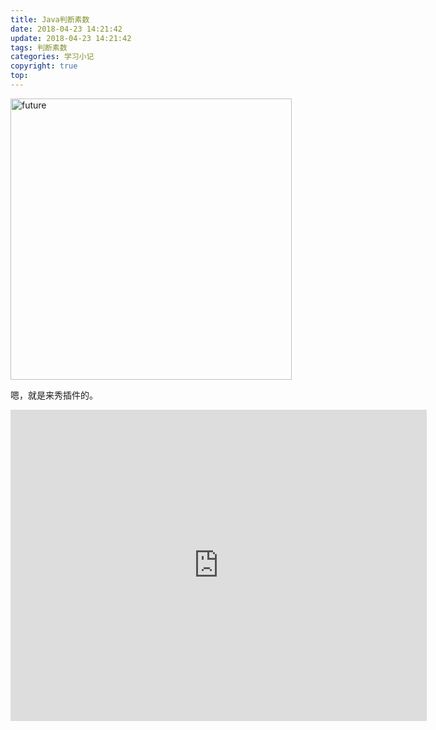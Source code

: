 ```yaml
---
title: Java判断素数
date: 2018-04-23 14:21:42
update: 2018-04-23 14:21:42
tags: 判断素数
categories: 学习小记
copyright: true
top:
---
```

<img src="https://i.loli.net/2019/11/19/CKchVGT6y51XvMU.png" height="450" alt="future">

嗯，就是来秀插件的。

<!-- more -->

<iframe height=498 width=666 src='http://player.youku.com/embed/XMzU1ODc3NDU2NA==' frameborder=0 'allowfullscreen'></iframe>